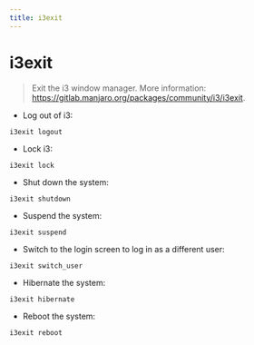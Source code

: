 ```yaml
---
title: i3exit
---
```

# i3exit

> Exit the i3 window manager.
> More information: <https://gitlab.manjaro.org/packages/community/i3/i3exit>.

- Log out of i3:

`i3exit logout`

- Lock i3:

`i3exit lock`

- Shut down the system:

`i3exit shutdown`

- Suspend the system:

`i3exit suspend`

- Switch to the login screen to log in as a different user:

`i3exit switch_user`

- Hibernate the system:

`i3exit hibernate`

- Reboot the system:

`i3exit reboot`
